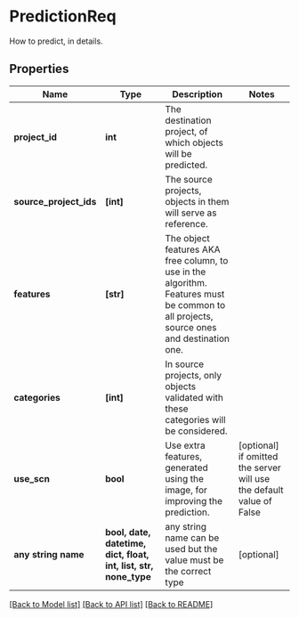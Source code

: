 # PredictionReq

How to predict, in details.

## Properties
Name | Type | Description | Notes
------------ | ------------- | ------------- | -------------
**project_id** | **int** | The destination project, of which objects will be predicted. | 
**source_project_ids** | **[int]** | The source projects, objects in them will serve as reference. | 
**features** | **[str]** | The object features AKA free column, to use in the algorithm. Features must be common to all projects, source ones and destination one. | 
**categories** | **[int]** | In source projects, only objects validated with these categories will be considered. | 
**use_scn** | **bool** | Use extra features, generated using the image, for improving the prediction. | [optional]  if omitted the server will use the default value of False
**any string name** | **bool, date, datetime, dict, float, int, list, str, none_type** | any string name can be used but the value must be the correct type | [optional]

[[Back to Model list]](../README.md#documentation-for-models) [[Back to API list]](../README.md#documentation-for-api-endpoints) [[Back to README]](../README.md)


